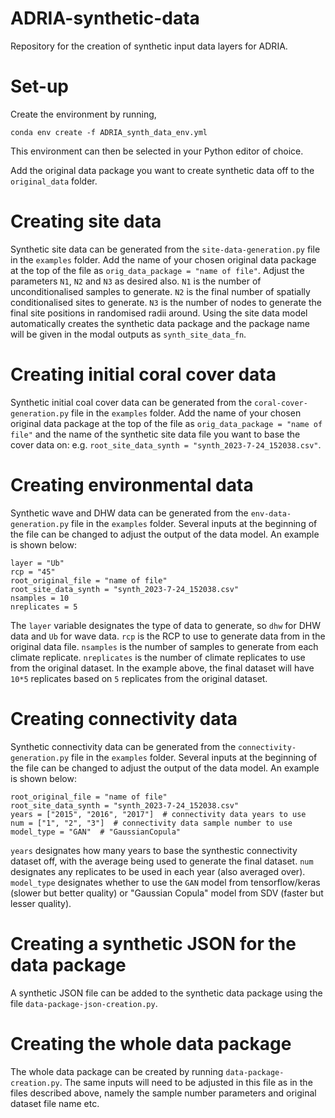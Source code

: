# ADRIA-synthetic-data
Repository for the creation of synthetic input data layers for ADRIA.

# Set-up
Create the environment by running,
```
conda env create -f ADRIA_synth_data_env.yml
```
This environment can then be selected in your Python editor of choice.

Add the original data package you want to create synthetic data off to the `original_data` folder.

# Creating site data

Synthetic site data can be generated from the `site-data-generation.py` file in the `examples` folder. Add the name of your chosen original data package at the top of the file as `orig_data_package = "name of file"`. Adjust the parameters `N1`, `N2` and `N3` as desired also. `N1` is the number of unconditionalised samples to generate. `N2` is the final number of spatially conditionalised sites to generate. `N3` is the number of nodes to generate the final site positions in randomised radii around. Using the site data model automatically creates the synthetic data package and the package name will be given in the modal outputs as `synth_site_data_fn`.

# Creating initial coral cover data

Synthetic initial coal cover data can be generated from the `coral-cover-generation.py` file in the `examples` folder. Add the name of your chosen original data package at the top of the file as `orig_data_package = "name of file"` and the name of the synthetic site data file you want to base the cover data on: e.g. `root_site_data_synth = "synth_2023-7-24_152038.csv"`.

# Creating environmental data

Synthetic wave and DHW data can be generated from the `env-data-generation.py` file in the `examples` folder. Several inputs at the beginning of the file can be changed to adjust the output of the data model. An example is shown below:

```
layer = "Ub"
rcp = "45"
root_original_file = "name of file"
root_site_data_synth = "synth_2023-7-24_152038.csv"
nsamples = 10
nreplicates = 5
```

The `layer` variable designates the type of data to generate, so `dhw` for DHW data and `Ub` for wave data. `rcp` is the RCP to use to generate data from in the original data file. `nsamples` is the number of samples to generate from each climate replicate. `nreplicates` is the number of climate replicates to use from the original dataset. In the example above, the final dataset will have `10*5` replicates based on `5` replicates from the original dataset.

# Creating connectivity data

Synthetic connectivity data can be generated from the `connectivity-generation.py` file in the `examples` folder. Several inputs at the beginning of the file can be changed to adjust the output of the data model. An example is shown below:

```
root_original_file = "name of file"
root_site_data_synth = "synth_2023-7-24_152038.csv"
years = ["2015", "2016", "2017"]  # connectivity data years to use
num = ["1", "2", "3"]  # connectivity data sample number to use
model_type = "GAN"  # "GaussianCopula"
```
`years` designates how many years to base the synthestic connectivity dataset off, with the average being used to generate the final dataset. `num` designates any replicates to be used in each year (also averaged over). `model_type` designates whether to use the `GAN` model from tensorflow/keras (slower but better quality) or "Gaussian Copula" model from SDV (faster but lesser quality).

# Creating a synthetic JSON for the data package

A synthetic JSON file can be added to the synthetic data package using the file `data-package-json-creation.py`.

# Creating the whole data package

The whole data package can be created by running `data-package-creation.py`. The same inputs will need to be adjusted in this file as in the files described above, namely the sample number parameters and original dataset file name etc.
